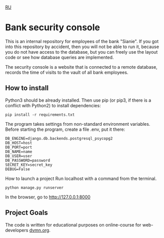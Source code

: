 [RU](https://github.com/wezbicka/django-orm-watching-storage/blob/master/README.md)
# Bank security console

This is an internal repository for employees of the bank "Sianie". If you got into this repository by accident, then you will not be able to run it, because you do not have access to the database, but you can freely use the layout code or see how database queries are implemented.

The security console is a website that is connected to a remote database, records the time of visits to the vault of all bank employees.

## How to install

Python3 should be already installed. Then use pip (or pip3, if there is a conflict with Python2) to install dependencies:

```
pip install -r requirements.txt
```
 
The program takes settings from non-standard environment variables. Before starting the program, create a file .env, put it there:

```
DB_ENGINE=django.db.backends.postgresql_psycopg2
DB_HOST=host
DB_PORT=port
DB_NAME=name
DB_USER=user
DB_PASSWORD=password
SECRET_KEY=secret_key
DEBUG=False
```

How to launch a project
Run localhost with a command from the terminal.

```
python manage.py runserver
```
In the browser, go to http://127.0.0.1:8000

## Project Goals
The code is written for educational purposes on online-course for web-developers [dvmn.org](https://dvmn.org).